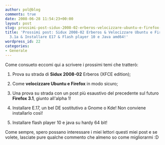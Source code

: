 ```yaml
---
author: pol@blog
comments: true
date: 2008-06-28 11:54:23+00:00
layout: post
slug: prossimi-post-sidux-2008-02-erberos-velocizzare-ubuntu-e-firefox-firefox-31a
title: 'Prossimi post: Sidux 2008-02 Erberos & Velocizzare Ubuntu e Firefox & Firefox
  3.1a & Installare E17 & Flash player 10 e Java amd64!'
wordpress_id: 22
categories:
- Generale
---
```


Come consueto eccomi qui a scrivere i prossimi temi che tratterò:



	
  1. Prova su strada di **Sidux 2008-02** Erberos (XFCE edition);

	
  2. Come **velocizzare Ubuntu e Firefox** in modo sicuro;

	
  3. Una prova su strada con un post più esaustivo del precedente sul futuro **Firefox 3.1**, giunto all'alpha 1!

	
  4. Installare E.17, un bel DE sostitutivo a Gnome o Kde! Non conviene installarlo così!

	
  5. Installare flash player 10 e java su hardy 64 bit!


Come sempre, spero possano interessare i miei lettori questi miei post e se volete, lasciate pure qualche commento che almeno so come migliorarmi :D
